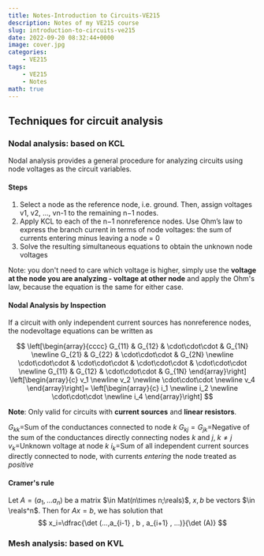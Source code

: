 ```yaml
---
title: Notes-Introduction to Circuits-VE215
description: Notes of my VE215 course
slug: introduction-to-circuits-ve215
date: 2022-09-20 08:32:44+0000
image: cover.jpg
categories:
    - VE215
tags:
    - VE215
    - Notes
math: true
---
```


## Techniques for circuit analysis

### Nodal analysis: based on KCL

Nodal analysis provides a general procedure for analyzing circuits using node voltages as the circuit variables.

#### Steps

1. Select a node as the reference node, i.e. ground. Then, assign voltages v1, v2, …, vn-1 to the remaining n−1 nodes.
1. Apply KCL to each of the n−1 nonreference nodes. Use Ohm’s law to express the branch current in terms of node voltages: the sum of currents entering minus leaving a node = 0
1. Solve the resulting simultaneous equations to obtain the unknown node voltages

Note: you don't need to care which voltage is higher, simply use the **voltage at the node you are analyzing - voltage at other node** and apply the Ohm's law, because the equation is the same for either case.

#### Nodal Analysis by Inspection

If a circuit with only independent current
sources has nonreference nodes, the nodevoltage equations can be written as

$$
\left[\begin{array}{cccc}
G_{11} & G_{12} & \cdot\cdot\cdot & G_{1N} \newline
G_{21} & G_{22} & \cdot\cdot\cdot & G_{2N} \newline
\cdot\cdot\cdot & \cdot\cdot\cdot & \cdot\cdot\cdot & \cdot\cdot\cdot \newline
G_{11} & G_{12} & \cdot\cdot\cdot & G_{1N}
\end{array}\right]
\left[\begin{array}{c}
v_1 \newline
v_2 \newline
\cdot\cdot\cdot \newline
v_4
\end{array}\right]=
\left[\begin{array}{c}
i_1 \newline
i_2 \newline
\cdot\cdot\cdot \newline
i_4
\end{array}\right]
$$

**Note**: Only valid for circuits with **current sources** and **linear resistors**.

$G_{kk}=$Sum of the conductances connected to node ${k}$
$G_{kj}=G_{jk}=$Negative of the sum of the conductances directly connecting nodes $k$ and $j$, $k\neq j$
$v_k=$Unknown voltage at node ${k}$
$i_k=$Sum of all independent current sources directly connected to node, with currents *entering* the node treated as *positive*  

#### Cramer's rule

Let $A=(a_1,...a_n)$ be a matrix $\in Mat(n\times n;\reals)$, $x,b$ be vectors $\in \reals^n$.
Then for $Ax=b$, we has solution that
$$
x_i=\dfrac{\det (...,a_{i-1} , b , a_{i+1} , ...)}{\det (A)}
$$

### Mesh analysis: based on KVL
